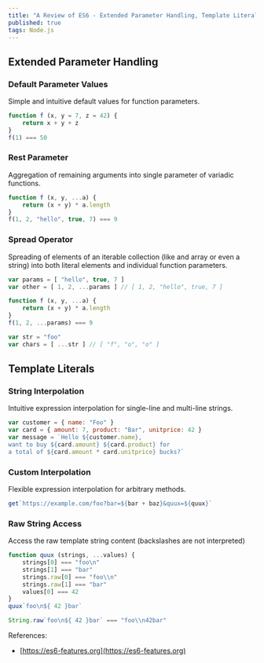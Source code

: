 ```yaml
---
title: "A Review of ES6 - Extended Parameter Handling, Template Literals"
published: true
tags: Node.js
---
```


## Extended Parameter Handling

### Default Parameter Values

Simple and intuitive default values for function parameters.

```javascript
function f (x, y = 7, z = 42) {
    return x + y + z
}
f(1) === 50
```

### Rest Parameter

Aggregation of remaining arguments into single parameter of variadic functions.

```javascript
function f (x, y, ...a) {
    return (x + y) * a.length
}
f(1, 2, "hello", true, 7) === 9
```

### Spread Operator

Spreading of elements of an iterable collection (like and array or even a string) into
both literal elements and individual function parameters.

```javascript
var params = [ "hello", true, 7 ]
var other = [ 1, 2, ...params ] // [ 1, 2, "hello", true, 7 ]

function f (x, y, ...a) {
    return (x + y) * a.length
}
f(1, 2, ...params) === 9

var str = "foo"
var chars = [ ...str ] // [ "f", "o", "o" ]
```

## Template Literals

### String Interpolation

Intuitive expression interpolation for single-line and multi-line strings.

```javascript
var customer = { name: "Foo" }
var card = { amount: 7, product: "Bar", unitprice: 42 }
var message = `Hello ${customer.name},
want to buy ${card.amount} ${card.product} for
a total of ${card.amount * card.unitprice} bucks?`
```

### Custom Interpolation

Flexible expression interpolation for arbitrary methods.

```javascript
get`https://example.com/foo?bar=${bar + baz}&quux=${quux}`
```

### Raw String Access

Access the raw template string content (backslashes are not interpreted)

```javascript
function quux (strings, ...values) {
    strings[0] === "foo\n"
    strings[1] === "bar"
    strings.raw[0] === "foo\\n"
    strings.raw[1] === "bar"
    values[0] === 42
}
quux`foo\n${ 42 }bar`

String.raw`foo\n${ 42 }bar` === "foo\\n42bar"
```

References:

- [https://es6-features.org](https://es6-features.org)
